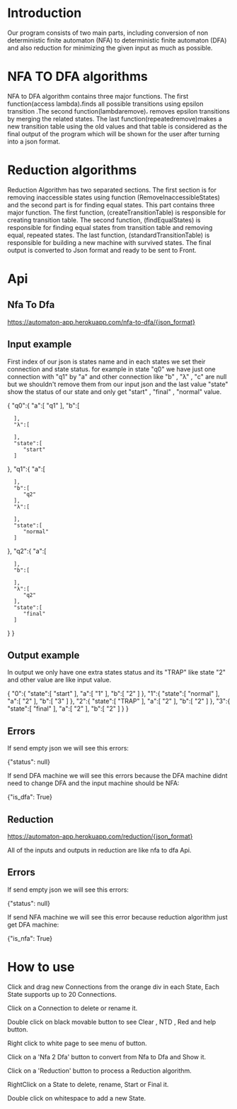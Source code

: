 # Introduction

Our program consists of two main parts, including conversion of non deterministic finite automaton (NFA) to deterministic finite automaton (DFA) and also reduction for minimizing the given input as much as possible.




# NFA TO DFA algorithms

NFA to DFA algorithm contains three major functions. The first function(access lambda)،finds all possible transitions using epsilon transition .The second function(lambdaremove)، removes epsilon transitions by merging the related states. The last function(repeatedremove)makes a new transition table using the old values and that table is considered as the final output of the program which will be shown for the user after turning into a json format.




# Reduction algorithms

Reduction Algorithm has two separated sections. The first section is for removing inaccessible states using function (RemoveInaccessibleStates) and the second part is for finding equal states. This part contains three major function. The first function, (createTransitionTable) is responsible for creating transition table. The second function, (findEqualStates) is responsible for finding equal states from transition table and removing equal, repeated states. The last function, (standardTransitionTable) is responsible for building a new machine with survived states. The final output is converted to Json format and ready to be sent to Front.




# Api

## Nfa To Dfa
https://automaton-app.herokuapp.com/nfa-to-dfa/{json_format}

## Input example

First index of our json is states name and in each states we set their connection and state status. for example in state "q0" we have just one connection with "q1" by "a" and other connection like "b" , "λ" , "c" are null but we shouldn't remove them from our input json and the last value "state" show the status of our state and only get "start" , "final" , "normal" value.

{
   "q0":{
      "a":[
         "q1"
      ],
      "b":[
         
      ],
      "λ":[
         
      ],
      "state":[
         "start"
      ]
   },
   "q1":{
      "a":[
         
      ],
      "b":[
         "q2"
      ],
      "λ":[
         
      ],
      "state":[
         "normal"
      ]
   },
   "q2":{
      "a":[
         
      ],
      "b":[
         
      ],
      "λ":[
         "q2"
      ],
      "state":[
         "final"
      ]
   }
}

## Output example

In output we only have one extra states status and its "TRAP" like state "2" and other value are like input value.

{
   "0":{
      "state":[
         "start"
      ],
      "a":[
         "1"
      ],
      "b":[
         "2"
      ]
   },
   "1":{
      "state":[
         "normal"
      ],
      "a":[
         "2"
      ],
      "b":[
         "3"
      ]
   },
   "2":{
      "state":[
         "TRAP"
      ],
      "a":[
         "2"
      ],
      "b":[
         "2"
      ]
   },
   "3":{
      "state":[
         "final"
      ],
      "a":[
         "2"
      ],
      "b":[
         "2"
      ]
   }
}

## Errors

If send empty json we will see this errors:

{"status": null}

If send DFA machine we will see this errors because the DFA machine didnt need to change DFA and the input machine should be NFA:

{"is_dfa": True}

## Reduction
https://automaton-app.herokuapp.com/reduction/{json_format}

All of the inputs and outputs in reduction are like nfa to dfa Api.

## Errors

If send empty json we will see this errors:

{"status": null}

If send NFA machine we will see this error because reduction algorithm just get DFA machine:

{"is_nfa": True}



# How to use

Click and drag new Connections from the orange div in each State, Each State supports up to 20 Connections.

Click on a Connection to delete or rename it.

Double click on black movable button to see Clear , NTD , Red and help button.

Right click to white page to see menu of button.

Click on a 'Nfa 2 Dfa' button to convert from Nfa to Dfa and Show it.

Click on a 'Reduction' button to process a Reduction algorithm.

RightClick on a State to delete, rename, Start or Final it.

Double click on whitespace to add a new State.
